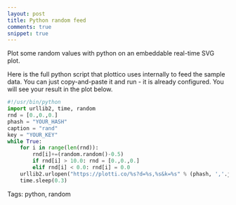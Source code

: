 ```yaml
---
layout: post
title: Python random feed
comments: true
snippet: true
---
```


Plot some random values with python on an embeddable real-time SVG plot. 

<object data="https://plotti.co/random_sample/300x80.svg" type="image/svg+xml"></object>

Here is the full python script that plottico uses internally to feed the sample data. You can just copy-and-paste it and run - it is already configured. You will see your result in the plot below.

```python
#!/usr/bin/python
import urllib2, time, random
rnd = [0.,0.,0.]
phash = "YOUR_HASH"
caption = "rand"
key = "YOUR_KEY"
while True:
    for i in range(len(rnd)): 
        rnd[i]+=(random.random()-0.5)
        if rnd[i] > 10.0: rnd = [0.,0.,0.]
        elif rnd[i] < 0.0: rnd[i] = 0.0
    urllib2.urlopen("https://plotti.co/%s?d=%s,%s&k=%s" % (phash, ','.join(str(x) for x in rnd), caption, key) ).read()
    time.sleep(0.3)
```

Tags: python, random
